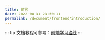 ```yaml
---
title: 前言
date: 2022-08-31 23:50:11
permalink: /document/frontend/introduction/
---
```


::: tip
文档教程可参考：[前端学习路线](http://localhost:8080/vblogs/document/learning-routes/)
:::
